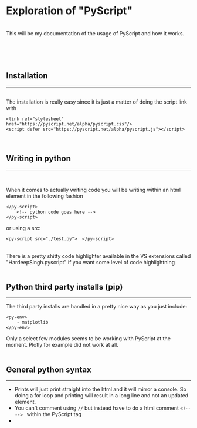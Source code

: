# **Exploration of "PyScript"**

&nbsp;   
This will be my documentation of the usage of PyScript and how it works.  


&nbsp;  
&nbsp;  
&nbsp;  

## **Installation**
---
&nbsp;  
The installation is really easy since it is just a matter of doing the script link with  
```html:
<link rel="stylesheet" href="https://pyscript.net/alpha/pyscript.css"/>  
<script defer src="https://pyscript.net/alpha/pyscript.js"></script>
```
&nbsp;  

## **Writing in python**
---
&nbsp;  

When it comes to actually writing code you will be writing within an html element in the following fashion  

```html:
</py-script>
    <!-- python code goes here -->
</py-script>
```
or using a src:
```html:
<py-script src="./test.py">  </py-script>
```
&nbsp;  
There is a pretty shitty code highlighter available in the VS extensions called "HardeepSingh.pyscript" if you want some level of code highlightning
&nbsp;  
&nbsp;  

## **Python third party installs (pip)**
---

The third party installs are handled in a pretty nice way as you just include:
```html:
<py-env>
    - matplotlib
</py-env>
```
Only a select few modules seems to be working with PyScript at the moment. Plotly for example did not work at all.  
&nbsp;


## **General python syntax**
---

* Prints will just print straight into the html and it will mirror a console. So doing a for loop and printing will result in a long line and not an updated element.
* You can't comment using `//` but instead have to do a html comment `<!-- --> ` within the PyScript tag
* 
&nbsp;